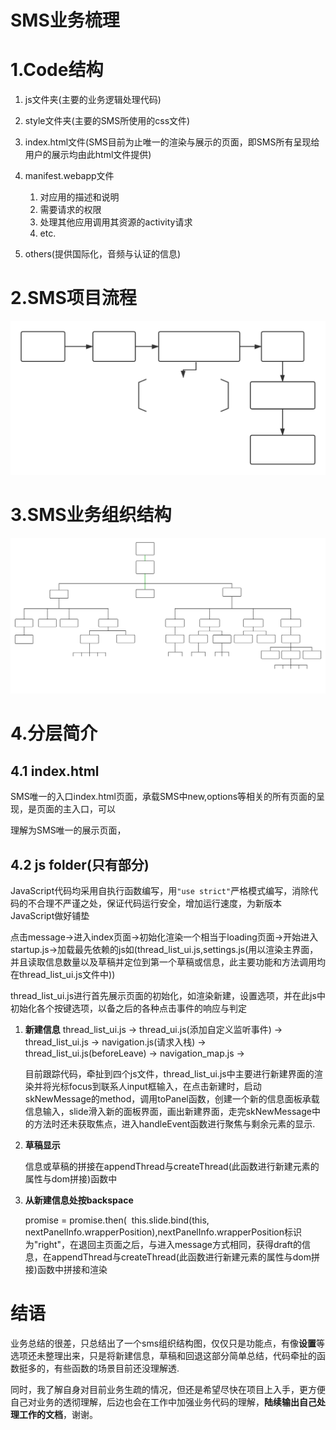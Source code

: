 # SMS业务梳理

# 1.Code结构

1. js文件夹(主要的业务逻辑处理代码)
2. style文件夹(主要的SMS所使用的css文件)
3. index.html文件(SMS目前为止唯一的渲染与展示的页面，即SMS所有呈现给用户的展示均由此html文件提供)
4. manifest.webapp文件
   1. 对应用的描述和说明
   2. 需要请求的权限
   3. 处理其他应用调用其资源的activity请求
   4. etc.

5. others(提供国际化，音频与认证的信息)

# 2.SMS项目流程

![](./source/SMS业务流程图.svg)

# 3.SMS业务组织结构

![](./source/SMS组织结构图.svg)

# 4.分层简介

## 4.1 index.html

​    SMS唯一的入口index.html页面，承载SMS中new,options等相关的所有页面的呈现，是页面的主入口，可以

理解为SMS唯一的展示页面，

## 4.2 js folder(只有部分)

​    JavaScript代码均采用自执行函数编写，用`"use strict"`严格模式编写，消除代码的不合理不严谨之处，保证代码运行安全，增加运行速度，为新版本JavaScript做好铺垫

点击message->进入index页面->初始化渲染一个相当于loading页面->开始进入startup.js->加载最先依赖的js如(thread_list_ui.js,settings.js(用以渲染主界面，并且读取信息数量以及草稿并定位到第一个草稿或信息，此主要功能和方法调用均在thread_list_ui.js文件中))

thread_list_ui.js进行首先展示页面的初始化，如渲染新建，设置选项，并在此js中初始化各个按键选项，以备之后的各种点击事件的响应与判定

1. **新建信息** thread_list_ui.js -> thread_ui.js(添加自定义监听事件) -> thread_list_ui.js -> navigation.js(请求入栈) -> thread_list_ui.js(beforeLeave) -> navigation_map.js ->

   ​    目前跟踪代码，牵扯到四个js文件，thread_list_ui.js中主要进行新建界面的渲染并将光标focus到联系人input框输入，在点击新建时，启动skNewMessage的method，调用toPanel函数，创建一个新的信息面板承载信息输入，slide滑入新的面板界面，画出新建界面，走完skNewMessage中的方法时还未获取焦点，进入handleEvent函数进行聚焦与剩余元素的显示.

2. **草稿显示**

   信息或草稿的拼接在appendThread与createThread(此函数进行新建元素的属性与dom拼接)函数中

3. **从新建信息处按backspace**

   promise = promise.then(
   ​        this.slide.bind(this, nextPanelInfo.wrapperPosition),nextPanelInfo.wrapperPosition标识为"right"，在退回主页面之后，与进入message方式相同，获得draft的信息，在appendThread与createThread(此函数进行新建元素的属性与dom拼接)函数中拼接和渲染

# 结语

​	业务总结的很差，只总结出了一个sms组织结构图，仅仅只是功能点，有像**设置**等选项还未整理出来，只是将新建信息，草稿和回退这部分简单总结，代码牵扯的函数挺多的，有些函数的场景目前还没理解透.

​	同时，我了解自身对目前业务生疏的情况，但还是希望尽快在项目上入手，更方便自己对业务的透彻理解，后边也会在工作中加强业务代码的理解，**陆续输出自己处理工作的文档**，谢谢。